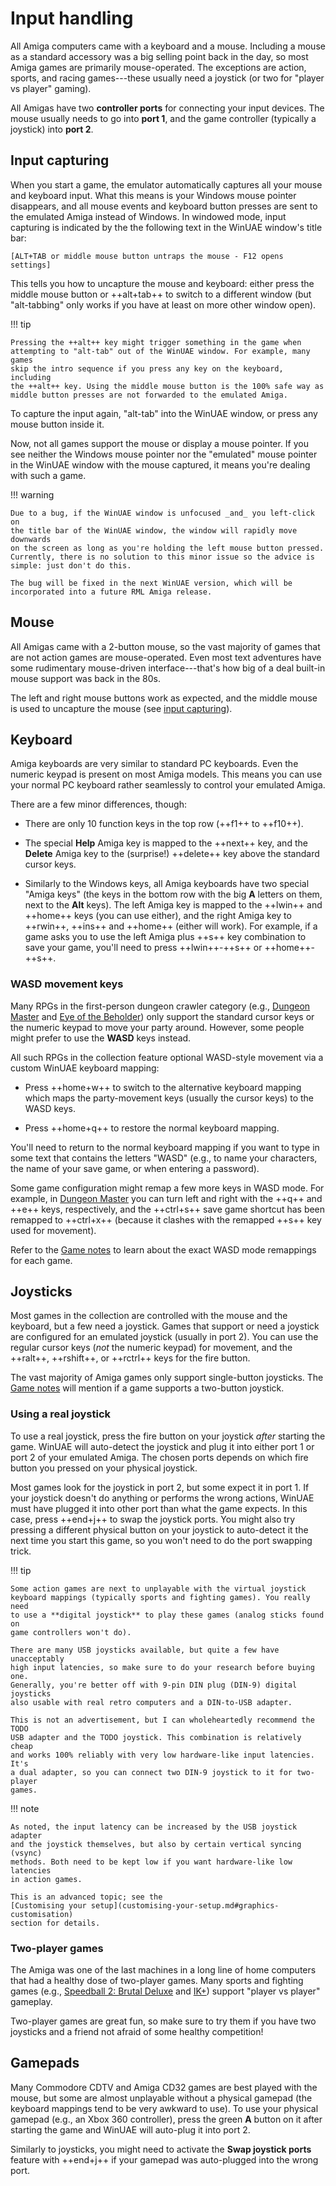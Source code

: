 # Input handling

All Amiga computers came with a keyboard and a mouse. Including a mouse as a
standard accessory was a big selling point back in the day, so most Amiga
games are primarily mouse-operated. The exceptions are action, sports, and
racing games---these usually need a joystick (or two for "player vs player"
gaming).

All Amigas have two **controller ports** for connecting your input devices.
The mouse usually needs to go into **port 1**, and the game controller
(typically a joystick) into **port 2**.


## Input capturing

When you start a game, the emulator automatically captures all your mouse and
keyboard input. What this means is your Windows mouse pointer disappears, and
all mouse events and keyboard button presses are sent to the emulated Amiga
instead of Windows. In windowed mode, input capturing is indicated by the the
following text in the WinUAE window's title bar:

```
[ALT+TAB or middle mouse button untraps the mouse - F12 opens settings]
```

This tells you how to uncapture the mouse and keyboard: either press the
middle mouse button or ++alt+tab++ to switch to a different window (but
"alt-tabbing" only works if you have at least on more other window open).

!!! tip

    Pressing the ++alt++ key might trigger something in the game when
    attempting to "alt-tab" out of the WinUAE window. For example, many games
    skip the intro sequence if you press any key on the keyboard, including
    the ++alt++ key. Using the middle mouse button is the 100% safe way as
    middle button presses are not forwarded to the emulated Amiga.

To capture the input again, "alt-tab" into the WinUAE window, or press any
mouse button inside it.

Now, not all games support the mouse or display a mouse pointer. If you see
neither the Windows mouse pointer nor the "emulated" mouse pointer in the
WinUAE window with the mouse captured, it means you're dealing with such a
game.

!!! warning

    Due to a bug, if the WinUAE window is unfocused _and_ you left-click on
    the title bar of the WinUAE window, the window will rapidly move downwards
    on the screen as long as you're holding the left mouse button pressed.
    Currently, there is no solution to this minor issue so the advice is
    simple: just don't do this.

    The bug will be fixed in the next WinUAE version, which will be
    incorporated into a future RML Amiga release.


## Mouse

All Amigas came with a 2-button mouse, so the vast majority of games that are
not action games are mouse-operated. Even most text adventures have some
rudimentary mouse-driven interface---that's how big of a deal built-in mouse
support was back in the 80s.

The left and right mouse buttons work as expected, and the middle mouse is
used to uncapture the mouse (see [input capturing](#input-capturing)).


## Keyboard

Amiga keyboards are very similar to standard PC keyboards. Even the numeric
keypad is present on most Amiga models. This means you can use your normal PC
keyboard rather seamlessly to control your emulated Amiga.

There are a few minor differences, though:

- There are only 10 function keys in the top row (++f1++ to ++f10++).

- The special **Help** Amiga key is mapped to the ++next++ key, and the
  **Delete** Amiga key to the (surprise!) ++delete++ key above the standard
  cursor keys.

- Similarly to the Windows keys, all Amiga keyboards have two special "Amiga
  keys" (the keys in the bottom row with the big **A** letters on them, next
  to the **Alt** keys). The left Amiga key is mapped to the ++lwin++ and
  ++home++ keys (you can use either), and the right Amiga key to ++rwin++,
  ++ins++ and ++home++ (either will work). For example, if a game asks you to
  use the left Amiga plus ++s++ key combination to save your game, you'll need
  to press ++lwin++-++s++ or ++home++-++s++.


### WASD movement keys

Many RPGs in the first-person dungeon crawler category (e.g.,
[Dungeon Master](../games/d.md#dungeon-master-v36) and
[Eye of the Beholder](../games/e-f.md#eye-of-the-beholder-ocs)) only support
the standard cursor keys or the numeric keypad to move your party around.
However, some people might prefer to use the **WASD** keys instead.

All such RPGs in the collection feature optional WASD-style movement via a
custom WinUAE keyboard mapping:

- Press ++home+w++ to switch to the alternative keyboard mapping which maps
  the party-movement keys (usually the cursor keys) to the WASD keys.

- Press ++home+q++ to restore the normal keyboard mapping.

You'll need to return to the normal keyboard mapping if you want to type in
some text that contains the letters "WASD" (e.g., to name your characters, the
name of your save game, or when entering a password).

Some game configuration might remap a few more keys in WASD mode. For example,
in [Dungeon Master](../games/d.md#dungeon-master-v36) you can turn left and
right with the ++q++ and ++e++ keys, respectively, and the ++ctrl+s++ save
game shortcut has been remapped to ++ctrl+x++ (because it clashes with the
remapped ++s++ key used for movement).

Refer to the [Game notes](../games/index.md) to learn about the exact WASD
mode remappings for each game.


## Joysticks

Most games in the collection are controlled with the mouse and the keyboard,
but a few need a joystick. Games that support or need a joystick are
configured for an emulated joystick (usually in port 2). You can use the
regular cursor keys (*not* the numeric keypad) for movement, and the ++ralt++,
++rshift++, or ++rctrl++ keys for the fire button.

The vast majority of Amiga games only support single-button joysticks. The
[Game notes](../games/index.md) will mention if a game supports a two-button
joystick.

### Using a real joystick

To use a real joystick, press the fire button on your joystick *after*
starting the game. WinUAE will auto-detect the joystick and plug it into
either port 1 or port 2 of your emulated Amiga. The chosen ports depends on
which fire button you pressed on your physical joystick.

Most games look for the joystick in port 2, but some expect it in port 1. If
your joystick doesn't do anything or performs the wrong actions, WinUAE must
have plugged it into other port than what the game expects. In this case,
press ++end+j++ to swap the joystick ports. You might also try pressing a
different physical button on your joystick to auto-detect it the next time you
start this game, so you won't need to do the port swapping trick.

!!! tip 

    Some action games are next to unplayable with the virtual joystick
    keyboard mappings (typically sports and fighting games). You really need
    to use a **digital joystick** to play these games (analog sticks found on
    game controllers won't do).

    There are many USB joysticks available, but quite a few have unacceptably
    high input latencies, so make sure to do your research before buying one.
    Generally, you're better off with 9-pin DIN plug (DIN-9) digital joysticks
    also usable with real retro computers and a DIN-to-USB adapter.

    This is not an advertisement, but I can wholeheartedly recommend the TODO
    USB adapter and the TODO joystick. This combination is relatively cheap
    and works 100% reliably with very low hardware-like input latencies. It's
    a dual adapter, so you can connect two DIN-9 joystick to it for two-player
    games. 


!!! note

    As noted, the input latency can be increased by the USB joystick adapter
    and the joystick themselves, but also by certain vertical syncing (vsync)
    methods. Both need to be kept low if you want hardware-like low latencies
    in action games.

    This is an advanced topic; see the
    [Customising your setup](customising-your-setup.md#graphics-customisation)
    section for details.


### Two-player games

The Amiga was one of the last machines in a long line of home computers that
had a healthy dose of two-player games. Many sports and fighting games (e.g.,
[Speedball 2: Brutal Deluxe](../games/s.md#speedball-2-brutal-deluxe-ocs) and
[IK+](../games/g-j.md#ik)) support "player vs player" gameplay. 

Two-player games are great fun, so make sure to try them if you have two
joysticks and a friend not afraid of some healthy competition!


## Gamepads

Many Commodore CDTV and Amiga CD32 games are best played with the mouse, but
some are almost unplayable without a physical gamepad (the keyboard mappings
tend to be very awkward to use). To use your physical gamepad (e.g., an Xbox
360 controller), press the green **A** button on it after starting the game
and WinUAE will auto-plug it into port 2.

Similarly to joysticks, you might need to activate the **Swap joystick ports**
feature with ++end+j++ if your gamepad was auto-plugged into the wrong port.
